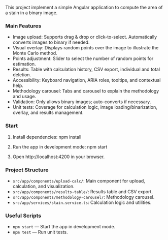 This project implement a simple Angular application to compute the area of a stain in a binary image.

### Main Features

- Image upload: Supports drag & drop or click-to-select. Automatically converts images to binary if needed.
- Visual overlay: Displays random points over the image to illustrate the Monte Carlo method.
- Points adjustment: Slider to select the number of random points for estimation.
- Results: Table with calculation history, CSV export, individual and total deletion.
- Accessibility: Keyboard navigation, ARIA roles, tooltips, and contextual help.
- Methodology carousel: Tabs and carousel to explain the methodology and usage.
- Validation: Only allows binary images; auto-converts if necessary.
- Unit tests: Coverage for calculation logic, image loading/binarization, overlay, and results management.

### Start

1. Install dependencies:
   npm install

2. Run the app in development mode:
   npm start

3. Open http://localhost:4200 in your browser.

### Project Structure

- `src/app/components/upload-calc/`: Main component for upload, calculation, and visualization.
- `src/app/components/results-table/`: Results table and CSV export.
- `src/app/components/methodology-carousel/`: Methodology carousel.
- `src/app/services/stain.service.ts`: Calculation logic and utilities.

### Useful Scripts

- `npm start` — Start the app in development mode.
- `npm test` — Run unit tests.
